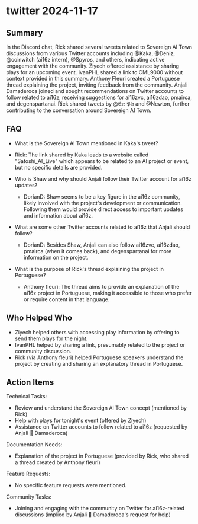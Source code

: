 # twitter 2024-11-17

## Summary

In the Discord chat, Rick shared several tweets related to Sovereign AI Town discussions from various Twitter accounts
including @Kaka, @Deniz, @coinwitch (ai16z intern), @Spyros, and others, indicating active engagement with the
community. Ziyech offered assistance by sharing plays for an upcoming event. IvanPHL shared a link to CML9000 without
context provided in this summary. Anthony Fleuri created a Portuguese thread explaining the project, inviting feedback
from the community. Anjali Damaderoca joined and sought recommendations on Twitter accounts to follow related to ai16z,
receiving suggestions for ai16zvc, ai16zdao, pmairca, and degenspartanai. Rick shared tweets by @𝔈𝔵𝔢 𝔓𝔩𝔞 and @Newton,
further contributing to the conversation around Sovereign AI Town.

## FAQ

- What is the Sovereign AI Town mentioned in Kaka's tweet?
- Rick: The link shared by Kaka leads to a website called "Satoshi_AI_Live" which appears to be related to an AI project
  or event, but no specific details are provided.

- Who is Shaw and why should Anjali follow their Twitter account for ai16z updates?

    - DorianD: Shaw seems to be a key figure in the ai16z community, likely involved with the project's development or
      communication. Following them would provide direct access to important updates and information about ai16z.

- What are some other Twitter accounts related to ai16z that Anjali should follow?

    - DorianD: Besides Shaw, Anjali can also follow ai16zvc, ai16zdao, pmairca (when it comes back), and degenspartanai
      for more information on the project.

- What is the purpose of Rick's thread explaining the project in Portuguese?
    - Anthony fleuri: The thread aims to provide an explanation of the ai16z project in Portuguese, making it accessible
      to those who prefer or require content in that language.

## Who Helped Who

- Ziyech helped others with accessing play information by offering to send them plays for the night.
- IvanPHL helped by sharing a link, presumably related to the project or community discussion.
- Rick (via Anthony fleuri) helped Portuguese speakers understand the project by creating and sharing an explanatory thread in Portuguese.

## Action Items

Technical Tasks:

- Review and understand the Sovereign AI Town concept (mentioned by Rick)
- Help with plays for tonight's event (offered by Ziyech)
- Assistance on Twitter accounts to follow related to ai16z (requested by Anjali 🤝 Damaderoca)

Documentation Needs:

- Explanation of the project in Portuguese (provided by Rick, who shared a thread created by Anthony fleuri)

Feature Requests:

- No specific feature requests were mentioned.

Community Tasks:

- Joining and engaging with the community on Twitter for ai16z-related discussions (implied by Anjali 🤝 Damaderoca's
  request for help)

